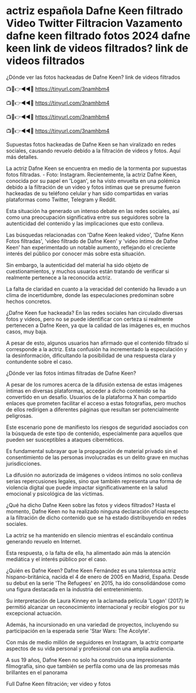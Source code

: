 # actriz espa​ñ​ola Dafne Keen filtrado Video Twitter Filtracion Vazamento dafne keen filtrado fotos 2024 dafne keen link de videos filtrados? link de videos filtrados



¿Dónde ver las fotos hackeadas de Dafne Keen? link de videos filtrados

📺📱👉◄◄🔴 https://tinyurl.com/3namhbm4

📺📱👉◄◄🔴 https://tinyurl.com/3namhbm4

📺📱👉◄◄🔴 https://tinyurl.com/3namhbm4

📺📱👉◄◄🔴 https://tinyurl.com/3namhbm4

Supuestas fotos hackeadas de Dafne Keen se han viralizado en redes sociales, causando revuelo debido a la filtración de videos y fotos. Aquí más detalles.

La actriz Dafne Keen se encuentra en medio de la tormenta por supuestas fotos filtradas. - Foto: Instagram. Recientemente, la actriz Dafne Keen, conocida por su papel en 'Logan', se ha visto envuelta en una polémica debido a la filtración de un video y fotos íntimas que se presume fueron hackeadas de su teléfono celular y han sido compartidas en varias plataformas como Twitter, Telegram y Reddit.

Esta situación ha generado un intenso debate en las redes sociales, así como una preocupación significativa entre sus seguidores sobre la autenticidad del contenido y las implicaciones que esto conlleva.

Las búsquedas relacionadas con 'Dafne Keen leaked video', 'Dafne Kenn Fotos filtradas', 'video filtrado de Dafne Keen' y 'video íntimo de Dafne Keen' han experimentado un notable aumento, reflejando el creciente interés del público por conocer más sobre esta situación.

Sin embargo, la autenticidad del material ha sido objeto de cuestionamientos, y muchos usuarios están tratando de verificar si realmente pertenece a la reconocida actriz.

La falta de claridad en cuanto a la veracidad del contenido ha llevado a un clima de incertidumbre, donde las especulaciones predominan sobre hechos concretos.

¿Dafne Keen fue hackeada? En las redes sociales han circulado diversas fotos y videos, pero no se puede identificar con certeza si realmente pertenecen a Dafne Keen, ya que la calidad de las imágenes es, en muchos casos, muy baja.

A pesar de esto, algunos usuarios han afirmado que el contenido filtrado sí corresponde a la actriz. Esta confusión ha incrementado la especulación y la desinformación, dificultando la posibilidad de una respuesta clara y contundente sobre el caso.

¿Dónde ver las fotos íntimas filtradas de Dafne Keen?

A pesar de los rumores acerca de la difusión extensa de estas imágenes íntimas en diversas plataformas, acceder a dicho contenido se ha convertido en un desafío. Usuarios de la plataforma X han compartido enlaces que prometen facilitar el acceso a estas fotografías, pero muchos de ellos redirigen a diferentes páginas que resultan ser potencialmente peligrosas.

Este escenario pone de manifiesto los riesgos de seguridad asociados con la búsqueda de este tipo de contenido, especialmente para aquellos que pueden ser susceptibles a ataques cibernéticos.

Es fundamental subrayar que la propagación de material privado sin el consentimiento de las personas involucradas es un delito grave en muchas jurisdicciones.

La difusión no autorizada de imágenes o videos íntimos no solo conlleva serias repercusiones legales, sino que también representa una forma de violencia digital que puede impactar significativamente en la salud emocional y psicológica de las víctimas.

¿Qué ha dicho Dafne Keen sobre las fotos y videos filtrados? Hasta el momento, Dafne Keen no ha realizado ninguna declaración oficial respecto a la filtración de dicho contenido que se ha estado distribuyendo en redes sociales.

La actriz se ha mantenido en silencio mientras el escándalo continua generando revuelo en Internet.

Esta respuesta, o la falta de ella, ha alimentado aún más la atención mediática y el interés público por el caso.

¿Quién es Dafne Keen? Dafne Keen Fernández es una talentosa actriz hispano-británica, nacida el 4 de enero de 2005 en Madrid, España. Desde su debut en la serie 'The Refugees' en 2015, ha ido consolidándose como una figura destacada en la industria del entretenimiento.

Su interpretación de Laura Kinney en la aclamada película 'Logan' (2017) le permitió alcanzar un reconocimiento internacional y recibir elogios por su excepcional actuación.

Además, ha incursionado en una variedad de proyectos, incluyendo su participación en la esperada serie 'Star Wars: The Acolyte'.

Con más de medio millón de seguidores en Instagram, la actriz comparte aspectos de su vida personal y profesional con una amplia audiencia.

A sus 19 años, Dafne Keen no solo ha construido una impresionante filmografía, sino que también se perfila como una de las promesas más brillantes en el panorama

Full Dafne Keen filtración; ver video y fotos


